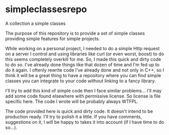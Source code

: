 # simpleclassesrepo
A collection a simple classes


The purpose of this repository is to provide a set of simple classes providing simple features for simple projects.


While working on a personal project, I needed to do a simple Http request on a server I control and using libraries
like curl (or even worst, boost) to do this seems completely overkill for me. So, I made this quick and dirty code
to do so. I've already done things like that dozen of time and I'm fed up to do it again. I oftenly rewrite code
I've already done and not only in C++, so I think it will be a great thing to have a repository where you can find
simple classes you can integrate to your code without linking to a fancy library.


I'll try to add this kind of simple code then I face similar problems... I'll may add some code found elsewhere with
permissive license. So license is file specific here. The code I wrote will be probably always WTFPL.

The code provided here is quick and dirty code. It doesn't intend to be production ready. I'll try to polish it a
little. If you have comments, suggestions on it, I will be happy to takes it into account (if I have time to do so...).
